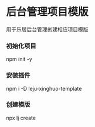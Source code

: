 # 后台管理项目模版
用于乐居后台管理创建相应项目模版

### 初始化项目
npm init -y

### 安装插件
npm i -D leju-xinghuo-template

### 创建模版
npx lj create <path>
